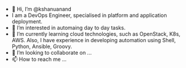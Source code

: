 - 👋 Hi, I’m @kshanuanand
- I am a DevOps Engineer, specialised in platform and application deployment.
- 👀 I’m interested in automaing day to day tasks.
- 🌱 I’m currently learning cloud technologies, such as OpenStack, K8s, AWS. Also, I have experience in developing automation using Shell, Python, Ansible, Groovy.
- 💞️ I’m looking to collaborate on ...
- 📫 How to reach me ...

<!---
kshanuanand/kshanuanand is a ✨ special ✨ repository because its `README.md` (this file) appears on your GitHub profile.
You can click the Preview link to take a look at your changes.
--->
